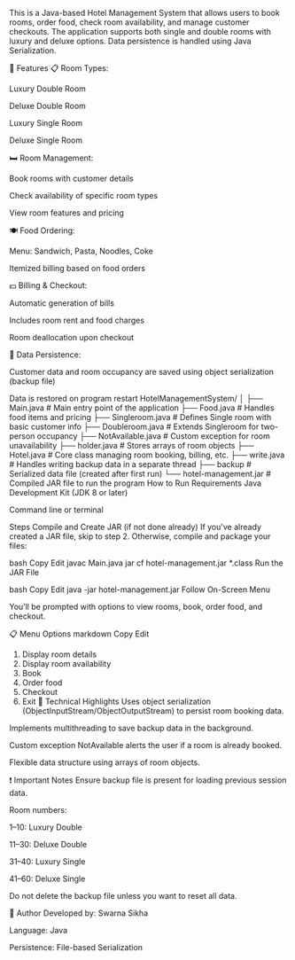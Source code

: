 This is a Java-based Hotel Management System that allows users to book rooms, order food, check room availability, and manage customer checkouts. The application supports both single and double rooms with luxury and deluxe options. Data persistence is handled using Java Serialization.

🔧 Features
📋 Room Types:

Luxury Double Room

Deluxe Double Room

Luxury Single Room

Deluxe Single Room

🛏️ Room Management:

Book rooms with customer details

Check availability of specific room types

View room features and pricing

🍽️ Food Ordering:

Menu: Sandwich, Pasta, Noodles, Coke

Itemized billing based on food orders

💵 Billing & Checkout:

Automatic generation of bills

Includes room rent and food charges

Room deallocation upon checkout

💾 Data Persistence:

Customer data and room occupancy are saved using object serialization (backup file)

Data is restored on program restart
HotelManagementSystem/
│
├── Main.java                # Main entry point of the application
├── Food.java                # Handles food items and pricing
├── Singleroom.java          # Defines Single room with basic customer info
├── Doubleroom.java          # Extends Singleroom for two-person occupancy
├── NotAvailable.java        # Custom exception for room unavailability
├── holder.java              # Stores arrays of room objects
├── Hotel.java               # Core class managing room booking, billing, etc.
├── write.java               # Handles writing backup data in a separate thread
├── backup                   # Serialized data file (created after first run)
└── hotel-management.jar     # Compiled JAR file to run the program
How to Run
Requirements
Java Development Kit (JDK 8 or later)

Command line or terminal

Steps
Compile and Create JAR (if not done already)
If you've already created a JAR file, skip to step 2.
Otherwise, compile and package your files:

bash
Copy
Edit
javac Main.java
jar cf hotel-management.jar *.class
Run the JAR File

bash
Copy
Edit
java -jar hotel-management.jar
Follow On-Screen Menu

You’ll be prompted with options to view rooms, book, order food, and checkout.

📋 Menu Options
markdown
Copy
Edit
1. Display room details
2. Display room availability
3. Book
4. Order food
5. Checkout
6. Exit
🧠 Technical Highlights
Uses object serialization (ObjectInputStream/ObjectOutputStream) to persist room booking data.

Implements multithreading to save backup data in the background.

Custom exception NotAvailable alerts the user if a room is already booked.

Flexible data structure using arrays of room objects.

❗ Important Notes
Ensure backup file is present for loading previous session data.

Room numbers:

1–10: Luxury Double

11–30: Deluxe Double

31–40: Luxury Single

41–60: Deluxe Single

Do not delete the backup file unless you want to reset all data.

📌 Author
Developed by: Swarna Sikha

Language: Java

Persistence: File-based Serialization
